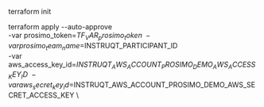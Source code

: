 terraform init

terraform apply --auto-approve \
 -var prosimo_token=$TF_VAR_prosimo_token \
 -var prosimo_team_name=$INSTRUQT_PARTICIPANT_ID \
 -var aws_access_key_id=$INSTRUQT_AWS_ACCOUNT_PROSIMO_DEMO_AWS_ACCESS_KEY_ID \
 -var aws_secret_key_id=$INSTRUQT_AWS_ACCOUNT_PROSIMO_DEMO_AWS_SECRET_ACCESS_KEY \
